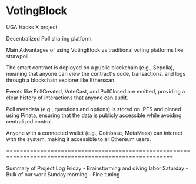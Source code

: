# VotingBlock
UGA Hacks X project

Decentralized Poll sharing platform.

Main Advantages of using VotingBlock vs traditional voting platforms like strawpoll.

The smart contract is deployed on a public blockchain (e.g., Sepolia), meaning that anyone can view the contract's code, transactions, and logs through a blockchain explorer like Etherscan.

Events like PollCreated, VoteCast, and PollClosed are emitted, providing a clear history of interactions that anyone can audit.

Poll metadata (e.g., questions and options) is stored on IPFS and pinned using Pinata, ensuring that the data is publicly accessible while avoiding centralized control.

Anyone with a connected wallet (e.g., Coinbase, MetaMask) can interact with the system, making it accessible to all Ethereum users.

=======================================================================================================

Summary of Project Log
Friday - Brainstorming and diving labor
Saturday - Bulk of our work
Sunday morning - Fine tuning
